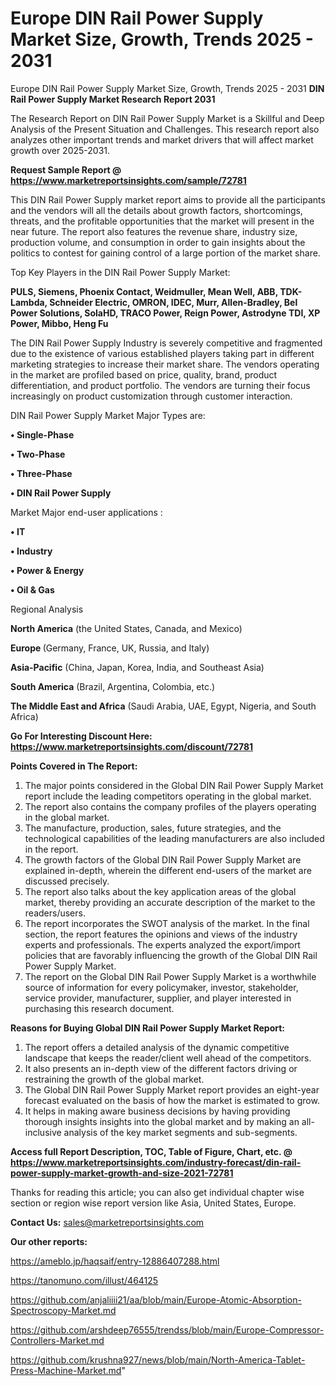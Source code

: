 # Europe DIN Rail Power Supply Market Size, Growth, Trends 2025 - 2031
 Europe DIN Rail Power Supply Market Size, Growth, Trends 2025 - 2031
<strong>DIN Rail Power Supply Market Research Report 2031</strong>

The Research Report on DIN Rail Power Supply Market is a Skillful and Deep Analysis of the Present Situation and Challenges. This research report also analyzes other important trends and market drivers that will affect market growth over 2025-2031.

<strong>Request Sample Report @ <a href=https://www.marketreportsinsights.com/sample/72781>https://www.marketreportsinsights.com/sample/72781</a></strong>

This DIN Rail Power Supply market report aims to provide all the participants and the vendors will all the details about growth factors, shortcomings, threats, and the profitable opportunities that the market will present in the near future. The report also features the revenue share, industry size, production volume, and consumption in order to gain insights about the politics to contest for gaining control of a large portion of the market share.

Top Key Players in the DIN Rail Power Supply Market:

<strong>PULS, Siemens, Phoenix Contact, Weidmuller, Mean Well, ABB, TDK-Lambda, Schneider Electric, OMRON, IDEC, Murr, Allen-Bradley, Bel Power Solutions, SolaHD, TRACO Power, Reign Power, Astrodyne TDI, XP Power, Mibbo, Heng Fu</strong>

The DIN Rail Power Supply Industry is severely competitive and fragmented due to the existence of various established players taking part in different marketing strategies to increase their market share. The vendors operating in the market are profiled based on price, quality, brand, product differentiation, and product portfolio. The vendors are turning their focus increasingly on product customization through customer interaction.

DIN Rail Power Supply Market Major Types are:

<strong>• Single-Phase

• Two-Phase

• Three-Phase

• DIN Rail Power Supply</strong>

Market Major end-user applications :

<strong>• IT

• Industry

• Power & Energy

• Oil & Gas</strong>

Regional Analysis

</u><strong><b>North America</b></strong> (the United States, Canada, and Mexico)

<strong><b>Europe </b></strong>(Germany, France, UK, Russia, and Italy)

<strong><b>Asia-Pacific</b></strong> (China, Japan, Korea, India, and Southeast Asia)

<strong><b>South America</b></strong> (Brazil, Argentina, Colombia, etc.)

<strong><b>The Middle East and Africa</b></strong> (Saudi Arabia, UAE, Egypt, Nigeria, and South Africa)

<strong>Go For Interesting Discount Here: <a href=https://www.marketreportsinsights.com/discount/72781>https://www.marketreportsinsights.com/discount/72781</a></strong>

<strong>Points Covered in The Report:</strong>
<ol>
  <li>The major points considered in the Global DIN Rail Power Supply Market report include the leading competitors operating in the global market.</li>
  <li>The report also contains the company profiles of the players operating in the global market.</li>
  <li>The manufacture, production, sales, future strategies, and the technological capabilities of the leading manufacturers are also included in the report.</li>
  <li>The growth factors of the Global DIN Rail Power Supply Market are explained in-depth, wherein the different end-users of the market are discussed precisely.</li>
  <li>The report also talks about the key application areas of the global market, thereby providing an accurate description of the market to the readers/users.</li>
  <li>The report incorporates the SWOT analysis of the market. In the final section, the report features the opinions and views of the industry experts and professionals. The experts analyzed the export/import policies that are favorably influencing the growth of the Global DIN Rail Power Supply Market.</li>
  <li>The report on the Global DIN Rail Power Supply Market is a worthwhile source of information for every policymaker, investor, stakeholder, service provider, manufacturer, supplier, and player interested in purchasing this research document.</li>
</ol>
<strong>Reasons for Buying Global DIN Rail Power Supply Market Report:</strong>

<ol>
  <li>The report offers a detailed analysis of the dynamic competitive landscape that keeps the reader/client well ahead of the competitors.</li>
  <li>It also presents an in-depth view of the different factors driving or restraining the growth of the global market.</li>
  <li>The Global DIN Rail Power Supply Market report provides an eight-year forecast evaluated on the basis of how the market is estimated to grow.</li>
  <li>It helps in making aware business decisions by having providing thorough insights insights into the global market and by making an all-inclusive analysis of the key market segments and sub-segments.</li>
</ol>
<strong>Access full Report Description, TOC, Table of Figure, Chart, etc. @ <a href=https://www.marketreportsinsights.com/industry-forecast/din-rail-power-supply-market-growth-and-size-2021-72781>https://www.marketreportsinsights.com/industry-forecast/din-rail-power-supply-market-growth-and-size-2021-72781</a></strong>


Thanks for reading this article; you can also get individual chapter wise section or region wise report version like Asia, United States, Europe.

<strong>Contact Us:</strong>
sales@marketreportsinsights.com

<strong>Our other reports:</strong>

<a href=https://ameblo.jp/haqsaif/entry-12886407288.html>https://ameblo.jp/haqsaif/entry-12886407288.html</a>

<a href=https://tanomuno.com/illust/464125>https://tanomuno.com/illust/464125</a>

<a href=https://github.com/anjaliiii21/aa/blob/main/Europe-Atomic-Absorption-Spectroscopy-Market.md>https://github.com/anjaliiii21/aa/blob/main/Europe-Atomic-Absorption-Spectroscopy-Market.md</a>

<a href=https://github.com/arshdeep76555/trendss/blob/main/Europe-Compressor-Controllers-Market.md>https://github.com/arshdeep76555/trendss/blob/main/Europe-Compressor-Controllers-Market.md</a>

<a href=https://github.com/krushna927/news/blob/main/North-America-Tablet-Press-Machine-Market.md>https://github.com/krushna927/news/blob/main/North-America-Tablet-Press-Machine-Market.md</a>"
